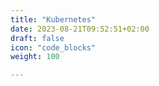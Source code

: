 ```yaml
---
title: "Kubernetes"
date: 2023-08-21T09:52:51+02:00
draft: false
icon: "code_blocks"
weight: 100

---
```


